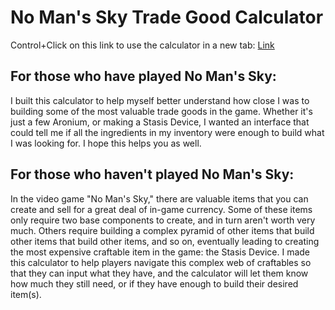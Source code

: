 # No Man's Sky Trade Good Calculator
Control+Click on this link to use the calculator in a new tab: <a href="https://aidwal13.github.io/No-Mans-Sky-Trade-Good-Calculator">Link</a> 

## For those who have played No Man's Sky:
I built this calculator to help myself better understand how close I was to building some of the most valuable trade goods in the game.  Whether it's just a few Aronium, or making a Stasis Device, I wanted an interface that could tell me if all the ingredients in my inventory were enough to build what I was looking for.  I hope this helps you as well. 

## For those who haven't played No Man's Sky:
In the video game "No Man's Sky," there are valuable items that you can create and sell for a great deal of in-game currency.  Some of these items only require two base components to create, and in turn aren't worth very much.  Others require building a complex pyramid of other items that build other items that build other items, and so on, eventually leading to creating the most expensive craftable item in the game: the Stasis Device. I made this calculator to help players navigate this complex web of craftables so that they can input what they have, and the calculator will let them know how much they still need, or if they have enough to build their desired item(s).
